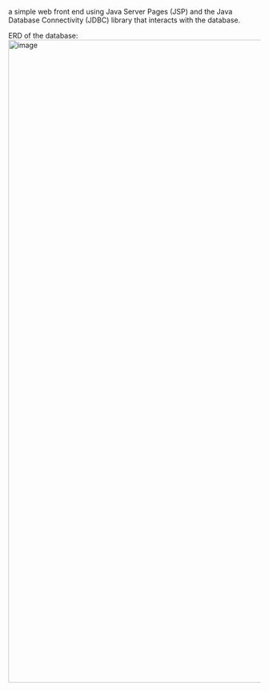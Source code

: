 a simple web front end using Java Server Pages (JSP) and the Java Database Connectivity (JDBC) library that interacts with the database.

ERD of the database:
<img width="1283" alt="image" src="https://github.com/user-attachments/assets/9a98440b-2768-4039-a277-a2b422709929" />
